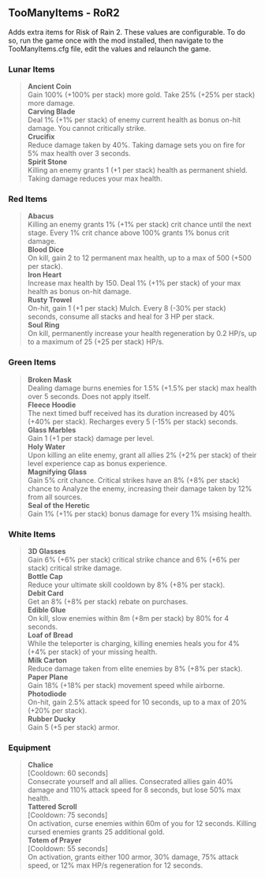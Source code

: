## TooManyItems - RoR2
Adds extra items for Risk of Rain 2.
These values are configurable. To do so, run the game once with the mod installed, then navigate to the TooManyItems.cfg file, edit the values and relaunch the game.

### Lunar Items
> **Ancient Coin**  
> Gain 100% (+100% per stack) more gold. Take 25% (+25% per stack) more damage.  
> **Carving Blade**  
> Deal 1% (+1% per stack) of enemy current health as bonus on-hit damage. You cannot critically strike.  
> **Crucifix**  
> Reduce damage taken by 40%. Taking damage sets you on fire for 5% max health over 3 seconds.  
> **Spirit Stone**  
> Killing an enemy grants 1 (+1 per stack) health as permanent shield. Taking damage reduces your max health.  

### Red Items
> **Abacus**  
> Killing an enemy grants 1% (+1% per stack) crit chance until the next stage. Every 1% crit chance above 100% grants 1% bonus crit damage.  
> **Blood Dice**  
> On kill, gain 2 to 12 permanent max health, up to a max of 500 (+500 per stack).  
> **Iron Heart**  
> Increase max health by 150. Deal 1% (+1% per stack) of your max health as bonus on-hit damage.  
> **Rusty Trowel**  
> On-hit, gain 1 (+1 per stack) Mulch. Every 8 (-30% per stack) seconds, consume all stacks and heal for 3 HP per stack.  
> **Soul Ring**  
> On kill, permanently increase your health regeneration by 0.2 HP/s, up to a maximum of 25 (+25 per stack) HP/s.  

### Green Items
> **Broken Mask**  
> Dealing damage burns enemies for 1.5% (+1.5% per stack) max health over 5 seconds. Does not apply itself.  
> **Fleece Hoodie**  
> The next timed buff received has its duration increased by 40% (+40% per stack). Recharges every 5 (-15% per stack) seconds.  
> **Glass Marbles**  
> Gain 1 (+1 per stack) damage per level.  
> **Holy Water**  
> Upon killing an elite enemy, grant all allies 2% (+2% per stack) of their level experience cap as bonus experience.  
> **Magnifying Glass**  
> Gain 5% crit chance. Critical strikes have an 8% (+8% per stack) chance to Analyze the enemy, increasing their damage taken by 12% from all sources.  
> **Seal of the Heretic**  
> Gain 1% (+1% per stack) bonus damage for every 1% msising health.  

### White Items
> **3D Glasses**  
> Gain 6% (+6% per stack) critical strike chance and 6% (+6% per stack) critical strike damage.  
> **Bottle Cap**  
> Reduce your ultimate skill cooldown by 8% (+8% per stack).  
> **Debit Card**  
> Get an 8% (+8% per stack) rebate on purchases.  
> **Edible Glue**  
> On kill, slow enemies within 8m (+8m per stack) by 80% for 4 seconds.  
> **Loaf of Bread**  
> While the teleporter is charging, killing enemies heals you for 4% (+4% per stack) of your missing health.  
> **Milk Carton**  
> Reduce damage taken from elite enemies by 8% (+8% per stack).  
> **Paper Plane**  
> Gain 18% (+18% per stack) movement speed while airborne.  
> **Photodiode**  
> On-hit, gain 2.5% attack speed for 10 seconds, up to a max of 20% (+20% per stack).  
> **Rubber Ducky**  
> Gain 5 (+5 per stack) armor.  

### Equipment
> **Chalice**  
> [Cooldown: 60 seconds]  
> Consecrate yourself and all allies. Consecrated allies gain 40% damage and 110% attack speed for 8 seconds, but lose 50% max health.  
> **Tattered Scroll**  
> [Cooldown: 75 seconds]  
> On activation, curse enemies within 60m of you for 12 seconds. Killing cursed enemies grants 25 additional gold.  
> **Totem of Prayer**  
> [Cooldown: 55 seconds]  
> On activation, grants either 100 armor, 30% damage, 75% attack speed, or 12% max HP/s regeneration for 12 seconds.  